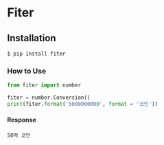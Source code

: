 # Fiter
## Installation
```
$ pip install fiter
```
### How to Use
```py
from fiter import number

fiter = number.Conversion()
print(fiter.format('5000000000', format = '코인'))
```
#### Response
```
50억 코인
```